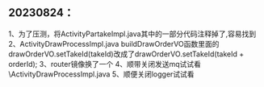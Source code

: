 ## 20230824：
1、为了压测，将ActivityPartakeImpl.java其中的一部分代码注释掉了,容易找到
2、ActivityDrawProcessImpl.java
buildDrawOrderVO函数里面的drawOrderVO.setTakeId(takeId)改成了drawOrderVO.setTakeId(takeId + orderId);
3、router镜像换了一个
4、顺带关闭发送mq试试看\ActivityDrawProcessImpl.java
5、顺便关闭logger试试看